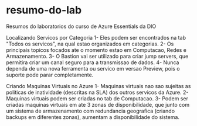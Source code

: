 # resumo-do-lab
Resumos do laboratorios do curso de Azure Essentials da DIO

Localizando Servicos por Categoria
1- Eles podem ser encontrados na tab "Todos os servicos", na qual estao organizados em categorias.
2- Os principais topicos focados ate o momento estao em Computacao, Redes e Armazenamento.
3- O Bastion vai ser utilizado para criar jump servers, que permitira criar um canal seguro para a transmissao de dados.
4- Nunca dependa de uma nova ferramenta ou servico em versao Preview, pois o suporte pode parar completamente.

Criando Maquinas Virtuais no Azure
1- Maquinas virtuais nao sao sujeitas as politicas de inatividade (descritas na SLA) dos outros servicos da Azure.
2- Maquinas virtuais podem ser criadas no tab de Computacao.
3- Podem ser criadas maquinas virtuais em ate 3 zonas de disponibilidade, que junto com um sistema de armazenamento com redundancia geografica (criando backups em diferentes zonas), aumentam a disponibilidade do sistema.
